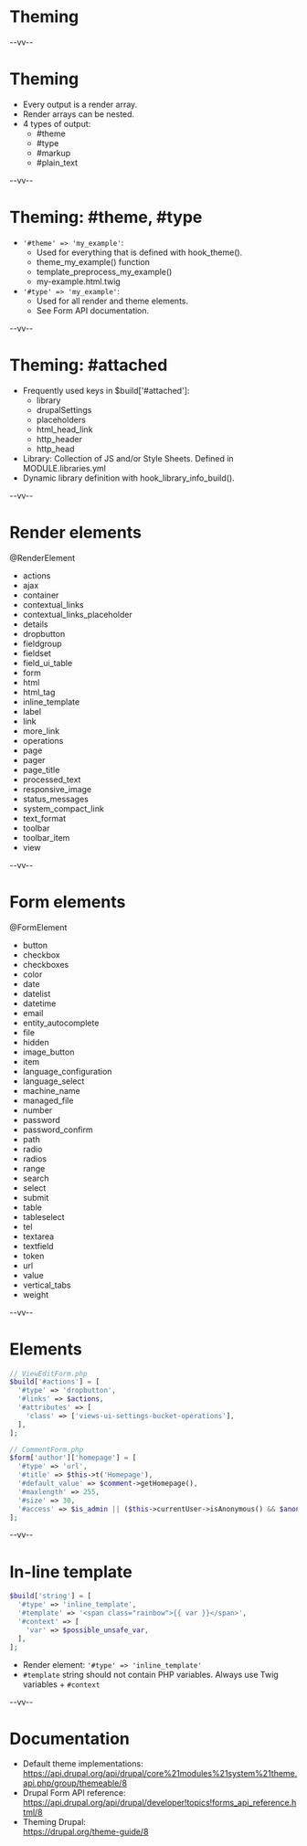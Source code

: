 # Theming

--vv--

# Theming
- Every output is a render array.
- Render arrays can be nested.
- 4 types of output:
  - #theme
  - #type
  - #markup
  - #plain_text

--vv--

# Theming: #theme, #type
- `'#theme' => 'my_example'`: 
  - Used for everything that is defined with hook_theme().
  - theme_my_example() function
  - template_preprocess_my_example()
  - my-example.html.twig
- `'#type' => 'my_example'`: 
  - Used for all render and theme elements. 
  - See Form API documentation.

--vv--

# Theming: #attached
- Frequently used keys in $build['#attached']:
  - library
  - drupalSettings
  - placeholders 
  - html_head_link
  - http_header
  - http_head
- Library: Collection of JS and/or Style Sheets. Defined in MODULE.libraries.yml
- Dynamic library definition with hook_library_info_build().

--vv--

# Render elements
<!-- .slide: class="layout-three-col" style="font-size: 70%;"-->

@RenderElement

- actions
- ajax
- container
- contextual_links
- contextual_links_placeholder
- details
- dropbutton
- fieldgroup
- fieldset
- field_ui_table
- form
- html
- html_tag
- inline_template
- label
- link
- more_link
- operations
- page
- pager
- page_title
- processed_text
- responsive_image
- status_messages
- system_compact_link
- text_format
- toolbar
- toolbar_item
- view

--vv--

# Form elements
<!-- .slide: class="layout-three-col" style="font-size: 70%;"-->

@FormElement

- button
- checkbox
- checkboxes
- color
- date
- datelist
- datetime
- email
- entity_autocomplete
- file
- hidden
- image_button
- item
- language_configuration
- language_select
- machine_name
- managed_file
- number
- password
- password_confirm
- path
- radio
- radios
- range
- search
- select
- submit
- table
- tableselect
- tel
- textarea
- textfield
- token
- url
- value
- vertical_tabs
- weight

--vv--

# Elements

```php
// ViewEditForm.php
$build['#actions'] = [
  '#type' => 'dropbutton',
  '#links' => $actions,
  '#attributes' => [
    'class' => ['views-ui-settings-bucket-operations'],
  ],
];
```

```php
// CommentForm.php
$form['author']['homepage'] = [
  '#type' => 'url',
  '#title' => $this->t('Homepage'),
  '#default_value' => $comment->getHomepage(),
  '#maxlength' => 255,
  '#size' => 30,
  '#access' => $is_admin || ($this->currentUser->isAnonymous() && $anonymous_contact != COMMENT_ANONYMOUS_MAYNOT_CONTACT),
];
```

--vv--

# In-line template

```php
$build['string'] = [
  '#type' => 'inline_template',
  '#template' => '<span class="rainbow">{{ var }}</span>',
  '#context' => [
    'var' => $possible_unsafe_var,
  ],
];
```

- Render element: `'#type' => 'inline_template'`
- `#template` string should not contain PHP variables. Always use Twig variables + `#context`

--vv--

# Documentation
- Default theme implementations: <br>https://api.drupal.org/api/drupal/core%21modules%21system%21theme.api.php/group/themeable/8
- Drupal Form API reference: <br>https://api.drupal.org/api/drupal/developer!topics!forms_api_reference.html/8 
- Theming Drupal: <br>https://drupal.org/theme-guide/8
